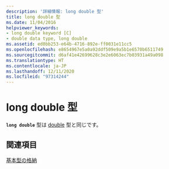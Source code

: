```yaml
---
description: '詳細情報: long double 型'
title: long double 型
ms.date: 11/04/2016
helpviewer_keywords:
- long double keyword [C]
- double data type, long double
ms.assetid: ed0bb253-e64b-4716-892e-ff0031e11cc5
ms.openlocfilehash: e8654967e5a0a92ddf509e9a5b1e6570b6511749
ms.sourcegitcommit: d6af41e42699628c3e2e6063ec7b03931a49a098
ms.translationtype: HT
ms.contentlocale: ja-JP
ms.lasthandoff: 12/11/2020
ms.locfileid: "97314244"
---
```

# <a name="type-long-double"></a>long double 型

**`long double`** 型は [double](../c-language/type-double.md) 型と同じです。

## <a name="see-also"></a>関連項目

[基本型の格納](../c-language/storage-of-basic-types.md)
